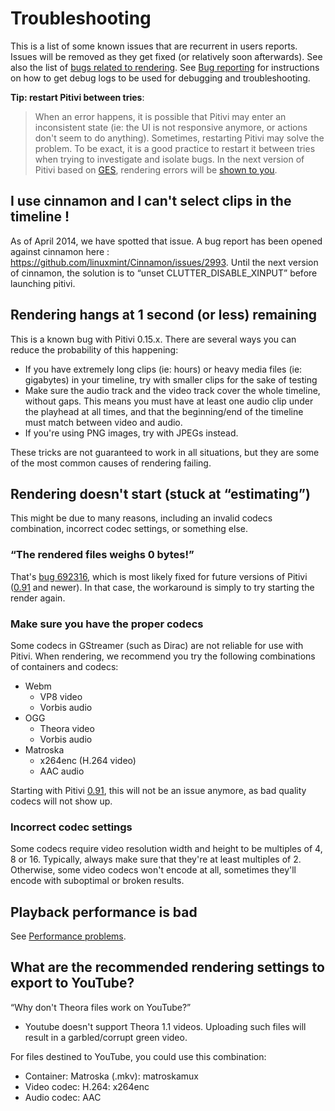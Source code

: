 # Troubleshooting

This is a list of some known issues that are recurrent in users reports.
Issues will be removed as they get fixed (or relatively soon
afterwards). See also the list of [bugs related to
rendering](https://bugzilla.gnome.org/buglist.cgi?query_format=advanced;bug_status=UNCONFIRMED;bug_status=NEW;bug_status=ASSIGNED;bug_status=REOPENED;bug_status=NEEDINFO;component=rendering;product=pitivi).
See [Bug reporting](Bug_reporting.md) for instructions on how to
get debug logs to be used for debugging and troubleshooting.

**Tip: restart Pitivi between tries**:

> When an error happens, it is possible that Pitivi may enter an
> inconsistent state (ie: the UI is not responsive anymore, or actions
> don't seem to do anything). Sometimes, restarting Pitivi may solve the
> problem. To be exact, it is a good practice to restart it between
> tries when trying to investigate and isolate bugs. In the next version
> of Pitivi based on [GES](GES.md), rendering errors will be
> [shown to
> you](http://jeff.ecchi.ca/blog/2013/04/28/no-more-stuck-render-dialogs/).

## I use cinnamon and I can't select clips in the timeline !

As of April 2014, we have spotted that issue. A bug report has been
opened against cinnamon here :
<https://github.com/linuxmint/Cinnamon/issues/2993>. Until the next
version of cinnamon, the solution is to “unset CLUTTER\_DISABLE\_XINPUT”
before launching pitivi.

## Rendering hangs at 1 second (or less) remaining

This is a known bug with Pitivi 0.15.x. There are several ways you can
reduce the probability of this happening:

-   If you have extremely long clips (ie: hours) or heavy media files
    (ie: gigabytes) in your timeline, try with smaller clips for the
    sake of testing
-   Make sure the audio track and the video track cover the whole
    timeline, without gaps. This means you must have at least one audio
    clip under the playhead at all times, and that the beginning/end of
    the timeline must match between video and audio.
-   If you're using PNG images, try with JPEGs instead.

These tricks are not guaranteed to work in all situations, but they are
some of the most common causes of rendering failing.

## Rendering doesn't start (stuck at “estimating”)

This might be due to many reasons, including an invalid codecs
combination, incorrect codec settings, or something else.

### “The rendered files weighs 0 bytes!”

That's [bug 692316](https://bugzilla.gnome.org/show_bug.cgi?id=692316),
which is most likely fixed for future versions of Pitivi
([0.91](releases/0.91.md) and newer). In that case, the workaround is
simply to try starting the render again.

### Make sure you have the proper codecs

Some codecs in GStreamer (such as Dirac) are not reliable for use with
Pitivi. When rendering, we recommend you try the following combinations
of containers and codecs:

-   Webm
    -   VP8 video
    -   Vorbis audio
-   OGG
    -   Theora video
    -   Vorbis audio
-   Matroska
    -   x264enc (H.264 video)
    -   AAC audio

Starting with Pitivi [0.91](releases/0.91.md), this will not be an issue
anymore, as bad quality codecs will not show up.

### Incorrect codec settings

Some codecs require video resolution width and height to be multiples of
4, 8 or 16. Typically, always make sure that they're at least multiples
of 2. Otherwise, some video codecs won't encode at all, sometimes
they'll encode with suboptimal or broken results.

## Playback performance is bad

See [Performance problems](Performance_problems.md).

## What are the recommended rendering settings to export to YouTube?

“Why don't Theora files work on YouTube?”

-   Youtube doesn't support Theora 1.1 videos. Uploading such files will
    result in a garbled/corrupt green video.

For files destined to YouTube, you could use this combination:

-   Container: Matroska (.mkv): matroskamux
-   Video codec: H.264: x264enc
-   Audio codec: AAC
